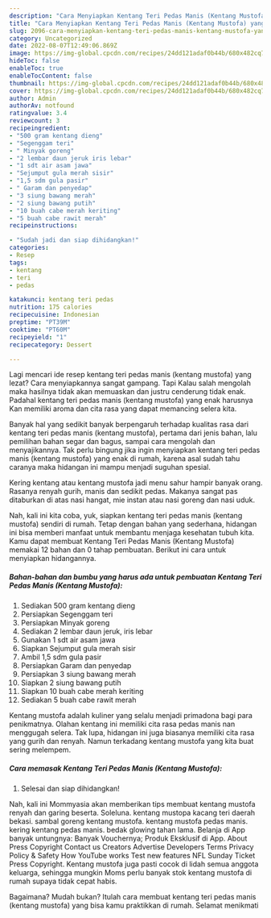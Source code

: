 ```yaml
---
description: "Cara Menyiapkan Kentang Teri Pedas Manis (Kentang Mustofa) yang Menggugah Selera, Buat Buka Puasa Menggugah Selera"
title: "Cara Menyiapkan Kentang Teri Pedas Manis (Kentang Mustofa) yang Menggugah Selera, Buat Buka Puasa Menggugah Selera"
slug: 2096-cara-menyiapkan-kentang-teri-pedas-manis-kentang-mustofa-yang-menggugah-selera-buat-buka-puasa-menggugah-selera
category: Uncategorized
date: 2022-08-07T12:49:06.869Z
image: https://img-global.cpcdn.com/recipes/24dd121adaf0b44b/680x482cq70/kentang-teri-pedas-manis-kentang-mustofa-foto-resep-utama.jpg
hideToc: false
enableToc: true
enableTocContent: false
thumbnail: https://img-global.cpcdn.com/recipes/24dd121adaf0b44b/680x482cq70/kentang-teri-pedas-manis-kentang-mustofa-foto-resep-utama.jpg
cover: https://img-global.cpcdn.com/recipes/24dd121adaf0b44b/680x482cq70/kentang-teri-pedas-manis-kentang-mustofa-foto-resep-utama.jpg
author: Admin
authorAv: notfound
ratingvalue: 3.4
reviewcount: 3
recipeingredient:
- "500 gram kentang dieng"
- "Segenggam teri"
- " Minyak goreng"
- "2 lembar daun jeruk iris lebar"
- "1 sdt air asam jawa"
- "Sejumput gula merah sisir"
- "1,5 sdm gula pasir"
- " Garam dan penyedap"
- "3 siung bawang merah"
- "2 siung bawang putih"
- "10 buah cabe merah keriting"
- "5 buah cabe rawit merah"
recipeinstructions:

- "Sudah jadi dan siap dihidangkan!"
categories:
- Resep
tags:
- kentang
- teri
- pedas

katakunci: kentang teri pedas 
nutrition: 175 calories
recipecuisine: Indonesian
preptime: "PT39M"
cooktime: "PT60M"
recipeyield: "1"
recipecategory: Dessert

---
```



Lagi mencari ide resep kentang teri pedas manis (kentang mustofa) yang lezat? Cara menyiapkannya sangat gampang. Tapi Kalau salah mengolah maka hasilnya tidak akan memuaskan dan justru cenderung tidak enak. Padahal kentang teri pedas manis (kentang mustofa) yang enak harusnya Kan memiliki aroma dan cita rasa yang dapat memancing selera kita.


Banyak hal yang sedikit banyak berpengaruh terhadap kualitas rasa dari kentang teri pedas manis (kentang mustofa), pertama dari jenis bahan, lalu pemilihan bahan segar dan bagus, sampai cara mengolah dan menyajikannya. Tak perlu bingung jika ingin menyiapkan kentang teri pedas manis (kentang mustofa) yang enak di rumah, karena asal sudah tahu caranya maka hidangan ini mampu menjadi suguhan spesial.

Kering kentang atau kentang mustofa jadi menu sahur hampir banyak orang. Rasanya renyah gurih, manis dan sedikit pedas. Makanya sangat pas ditaburkan di atas nasi hangat, mie instan atau nasi goreng dan nasi uduk.


Nah, kali ini kita coba, yuk, siapkan kentang teri pedas manis (kentang mustofa) sendiri di rumah. Tetap dengan bahan yang sederhana, hidangan ini bisa memberi manfaat untuk membantu menjaga kesehatan tubuh kita. Kamu dapat membuat Kentang Teri Pedas Manis (Kentang Mustofa) memakai 12 bahan dan 0 tahap pembuatan. Berikut ini cara untuk menyiapkan hidangannya.

<!--inarticleads1-->

##### Bahan-bahan dan bumbu yang harus ada untuk pembuatan Kentang Teri Pedas Manis (Kentang Mustofa):

1. Sediakan 500 gram kentang dieng
1. Persiapkan Segenggam teri
1. Persiapkan  Minyak goreng
1. Sediakan 2 lembar daun jeruk, iris lebar
1. Gunakan 1 sdt air asam jawa
1. Siapkan Sejumput gula merah sisir
1. Ambil 1,5 sdm gula pasir
1. Persiapkan  Garam dan penyedap
1. Persiapkan 3 siung bawang merah
1. Siapkan 2 siung bawang putih
1. Siapkan 10 buah cabe merah keriting
1. Sediakan 5 buah cabe rawit merah


Kentang mustofa adalah kuliner yang selalu menjadi primadona bagi para penikmatnya. Olahan kentang ini memiliki cita rasa pedas manis nan menggugah selera. Tak lupa, hidangan ini juga biasanya memiliki cita rasa yang gurih dan renyah. Namun terkadang kentang mustofa yang kita buat sering melempem. 

<!--inarticleads2-->

##### Cara memasak Kentang Teri Pedas Manis (Kentang Mustofa):


1. Selesai dan siap dihidangkan!

Nah, kali ini Mommyasia akan memberikan tips membuat kentang mustofa renyah dan garing beserta. Soleluna. kentang mustopa kacang teri daerah bekasi. sambal goreng kentang mustofa. kentang mustofa pedas manis. kering kentang pedas manis. bedak glowing tahan lama. Belanja di App banyak untungnya: Banyak Vouchernya; Produk Eksklusif di App. About Press Copyright Contact us Creators Advertise Developers Terms Privacy Policy &amp; Safety How YouTube works Test new features NFL Sunday Ticket Press Copyright. Kentang mustofa juga pasti cocok di lidah semua anggota keluarga, sehingga mungkin Moms perlu banyak stok kentang mustofa di rumah supaya tidak cepat habis. 

Bagaimana? Mudah bukan? Itulah cara membuat kentang teri pedas manis (kentang mustofa) yang bisa kamu praktikkan di rumah. Selamat menikmati
